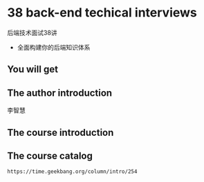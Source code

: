 #  38 back-end techical interviews

后端技术面试38讲

+ 全面构建你的后端知识体系

##  You will get


##  The author introduction

李智慧

##  The course introduction


##  The course catalog 

```
https://time.geekbang.org/column/intro/254

```



